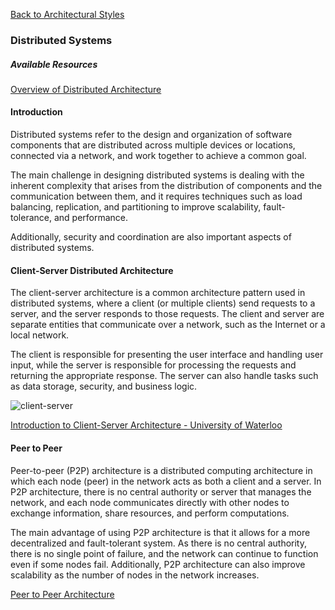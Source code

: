 [Back to Architectural Styles](07-architectural-styles.md)

### Distributed Systems

##### Available Resources

[Overview of Distributed Architecture](https://www.tutorialspoint.com/software_architecture_design/distributed_architecture.htm)

#### Introduction

Distributed systems refer to the design and organization of software components that are distributed across multiple devices or locations, connected via a network, and work together to achieve a common goal.

The main challenge in designing distributed systems is dealing with the inherent complexity that arises from the distribution of components and the communication between them, and it requires techniques such as load balancing, replication, and partitioning to improve scalability, fault-tolerance, and performance.

Additionally, security and coordination are also important aspects of distributed systems.

#### Client-Server Distributed Architecture

The client-server architecture is a common architecture pattern used in distributed systems, where a client (or multiple clients) send requests to a server, and the server responds to those requests. The client and server are separate entities that communicate over a network, such as the Internet or a local network.

The client is responsible for presenting the user interface and handling user input, while the server is responsible for processing the requests and returning the appropriate response. The server can also handle tasks such as data storage, security, and business logic.

![client-server](client-server.png)

[Introduction to Client-Server Architecture - University of Waterloo](https://cs.uwaterloo.ca/~m2nagapp/courses/CS446/1195/Arch_Design_Activity/ClientServer.pdf)

#### Peer to Peer

Peer-to-peer (P2P) architecture is a distributed computing architecture in which each node (peer) in the network acts as both a client and a server. In P2P architecture, there is no central authority or server that manages the network, and each node communicates directly with other nodes to exchange information, share resources, and perform computations.

The main advantage of using P2P architecture is that it allows for a more decentralized and fault-tolerant system. As there is no central authority, there is no single point of failure, and the network can continue to function even if some nodes fail. Additionally, P2P architecture can also improve scalability as the number of nodes in the network increases.

[Peer to Peer Architecture](https://student.cs.uwaterloo.ca/~cs446/1171/Arch_Design_Activity/Peer2Peer.pdf)
